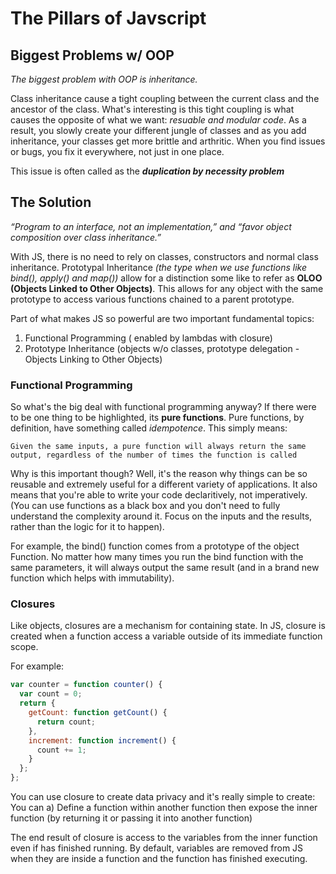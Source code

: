 # **The Pillars of Javscript**

## **Biggest Problems w/ OOP**

*The biggest problem with OOP is inheritance.* 

Class inheritance cause a tight coupling between the current class and the ancestor of the class. What's interesting is this tight coupling is what causes the opposite of what we want: *resuable and modular code*. As a result, you slowly create your different jungle of classes and as you add inheritance, your classes get more brittle and arthritic. When you find issues or bugs, you fix it everywhere, not just in one place.

This issue is often called as the ***duplication by necessity problem***  


## **The Solution**

*“Program to an interface, not an implementation,” and “favor object composition over class inheritance.”*

With JS, there is no need to rely on classes, constructors and normal class inheritance. Prototypal Inheritance *(the type when we use functions like bind(), apply() and map())* allow for a distinction some like to refer as **OLOO (Objects Linked to Other Objects)**. This allows for any object with the same prototype to access various functions chained to a parent prototype.  

Part of what makes JS so powerful are two important fundamental topics:
1. Functional Programming ( enabled by lambdas with closure)
2. Prototype Inheritance (objects w/o classes, prototype delegation - Objects Linking to Other Objects)


### **Functional Programming**

So what's the big deal with functional programming anyway? If there were to be one thing to be highlighted, its **pure functions**. Pure functions, by definition, have something called *idempotence*. This simply means:

    Given the same inputs, a pure function will always return the same output, regardless of the number of times the function is called

Why is this important though? Well, it's the reason why things can be so reusable and extremely useful for a different variety of applications. It also means that you're able to write your code declaritively, not imperatively. (You can use functions as a black box and you don't need to fully understand the complexity around it. Focus on the inputs and the results, rather than the logic for it to happen).

 For example, the bind() function comes from a prototype of the object Function. No matter how many times you run the bind function with the same parameters, it will always output the same result (and in a brand new function which helps with immutability).







### **Closures**

Like objects, closures are a mechanism for containing state. In JS, closure is created when a function access a variable outside of its immediate function scope.

For example:

``` javascript
var counter = function counter() {
  var count = 0;
  return {
    getCount: function getCount() {
      return count;
    },
    increment: function increment() {
      count += 1;
    }
  };
};
```
You can use closure to create data privacy and it's really simple to create: You can a) Define a function within another function then expose the inner function (by returning it or passing it into another function)

The end result of closure is access to the variables from the inner function even if has finished running. By default, variables are removed from JS when they are inside a function and the function has finished executing. 